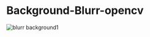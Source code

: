 # Background-Blurr-opencv

![blurr background1](https://user-images.githubusercontent.com/44797454/167297775-dc282d38-762e-425b-ad30-ff4d85b481b8.gif)
